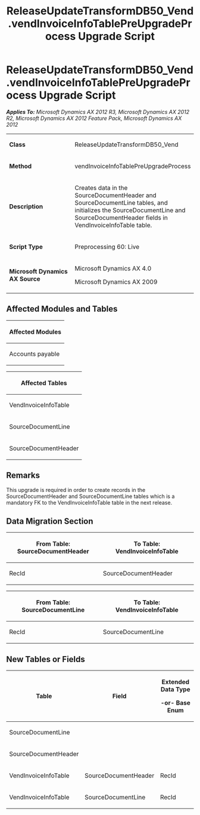 ﻿---
title: ReleaseUpdateTransformDB50_Vend.vendInvoiceInfoTablePreUpgradeProcess Upgrade Script
TOCTitle: ReleaseUpdateTransformDB50_Vend.vendInvoiceInfoTablePreUpgradeProcess Upgrade Script
ms:assetid: 5fd51745-cec7-f625-811a-1d24936a4c2a
ms:mtpsurl: https://msdn.microsoft.com/en-us/library/JJ719039(v=AX.60)
ms:contentKeyID: 49708580
ms.date: 05/18/2015
mtps_version: v=AX.60
---

# ReleaseUpdateTransformDB50\_Vend.vendInvoiceInfoTablePreUpgradeProcess Upgrade Script 


_**Applies To:** Microsoft Dynamics AX 2012 R3, Microsoft Dynamics AX 2012 R2, Microsoft Dynamics AX 2012 Feature Pack, Microsoft Dynamics AX 2012_

<table>
<colgroup>
<col style="width: 50%" />
<col style="width: 50%" />
</colgroup>
<tbody>
<tr class="odd">
<td><p><strong>Class</strong></p></td>
<td><p>ReleaseUpdateTransformDB50_Vend</p></td>
</tr>
<tr class="even">
<td><p><strong>Method</strong></p></td>
<td><p>vendInvoiceInfoTablePreUpgradeProcess</p></td>
</tr>
<tr class="odd">
<td><p><strong>Description</strong></p></td>
<td><p>Creates data in the SourceDocumentHeader and SourceDocumentLine tables, and initializes the SourceDocumentLine and SourceDocumentHeader fields in VendInvoiceInfoTable table.</p></td>
</tr>
<tr class="even">
<td><p><strong>Script Type</strong></p></td>
<td><p>Preprocessing 60: Live</p></td>
</tr>
<tr class="odd">
<td><p><strong>Microsoft Dynamics AX Source</strong></p></td>
<td><p>Microsoft Dynamics AX 4.0</p>
<p>Microsoft Dynamics AX 2009</p></td>
</tr>
</tbody>
</table>


## Affected Modules and Tables

<table>
<colgroup>
<col style="width: 100%" />
</colgroup>
<thead>
<tr class="header">
<th><p>Affected Modules</p></th>
</tr>
</thead>
<tbody>
<tr class="odd">
<td><p>Accounts payable</p></td>
</tr>
</tbody>
</table>


<table>
<colgroup>
<col style="width: 100%" />
</colgroup>
<thead>
<tr class="header">
<th><p>Affected Tables</p></th>
</tr>
</thead>
<tbody>
<tr class="odd">
<td><p>VendInvoiceInfoTable</p></td>
</tr>
<tr class="even">
<td><p>SourceDocumentLine</p></td>
</tr>
<tr class="odd">
<td><p>SourceDocumentHeader</p></td>
</tr>
</tbody>
</table>


## Remarks

This upgrade is required in order to create records in the SourceDocumentHeader and SourceDocumentLine tables which is a mandatory FK to the VendInvoiceInfoTable table in the next release.

## Data Migration Section

<table>
<colgroup>
<col style="width: 50%" />
<col style="width: 50%" />
</colgroup>
<thead>
<tr class="header">
<th><p>From Table: SourceDocumentHeader</p></th>
<th><p>To Table: VendInvoiceInfoTable</p></th>
</tr>
</thead>
<tbody>
<tr class="odd">
<td><p>RecId</p></td>
<td><p>SourceDocumentHeader</p></td>
</tr>
</tbody>
</table>


<table>
<colgroup>
<col style="width: 50%" />
<col style="width: 50%" />
</colgroup>
<thead>
<tr class="header">
<th><p>From Table: SourceDocumentLine</p></th>
<th><p>To Table: VendInvoiceInfoTable</p></th>
</tr>
</thead>
<tbody>
<tr class="odd">
<td><p>RecId</p></td>
<td><p>SourceDocumentLine</p></td>
</tr>
</tbody>
</table>


## New Tables or Fields

<table>
<colgroup>
<col style="width: 33%" />
<col style="width: 33%" />
<col style="width: 33%" />
</colgroup>
<thead>
<tr class="header">
<th><p>Table</p></th>
<th><p>Field</p></th>
<th><p>Extended Data Type</p>
<p>-or- Base Enum</p></th>
</tr>
</thead>
<tbody>
<tr class="odd">
<td><p>SourceDocumentLine</p></td>
<td><p></p></td>
<td><p></p></td>
</tr>
<tr class="even">
<td><p>SourceDocumentHeader</p></td>
<td><p></p></td>
<td><p></p></td>
</tr>
<tr class="odd">
<td><p>VendInvoiceInfoTable</p></td>
<td><p>SourceDocumentHeader</p></td>
<td><p>RecId</p></td>
</tr>
<tr class="even">
<td><p>VendInvoiceInfoTable</p></td>
<td><p>SourceDocumentLine</p></td>
<td><p>RecId</p></td>
</tr>
</tbody>
</table>

  


